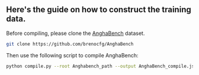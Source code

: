 ## Here's the guide on how to construct the training data.

Before compiling, please clone the [AnghaBench](https://github.com/brenocfg/AnghaBench) dataset.

```bash
git clone https://github.com/brenocfg/AnghaBench
```

Then use the following script to compile AnghaBench:
```bash
python compile.py --root Anghabench_path --output AnghaBench_compile.jsonl
```